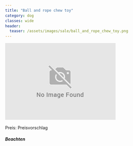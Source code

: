 ```yaml
---
title: "Ball and rope chew toy"
category: dog
classes: wide
header: 
  teaser: /assets/images/sale/ball_and_rope_chew_toy.png
---
```




<img src="/assets/images/sale/ball_and_rope_chew_toy.png" alt="Ball and rope chew toy">

Preis: Preisvorschlag

##### Beachten
